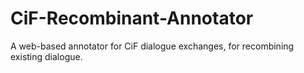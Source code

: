 CiF-Recombinant-Annotator
=========================

A web-based annotator for CiF dialogue exchanges, for recombining existing dialogue.
